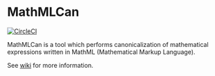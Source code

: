 MathMLCan
=========
[![CircleCI](https://circleci.com/gh/MIR-MU/MathMLCan/tree/master.svg?style=shield)][ci]

 [ci]: https://circleci.com/gh/MIR-MU/MathMLCan/tree/master (CircleCI)

MathMLCan is a tool which performs canonicalization of mathematical
expressions written in MathML (Mathematical Markup Language).

See [wiki](https://github.com/michal-ruzicka/MathMLCan/wiki) for more information.
